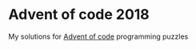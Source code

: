 # Advent of code 2018

My solutions for [Advent of code](https://adventofcode.com/2018) programming puzzles
